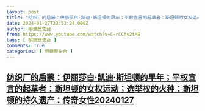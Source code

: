 ```yaml
---
layout: post
title: "纺织厂的启蒙：伊丽莎白·凯迪·斯坦顿的早年；平权宣言的起草者：斯坦顿的女权运动；选举权的火种：斯坦顿的持久遗产：传奇女性20240127"
date: 2024-01-27T22:53:24.000Z
author: 明鏡歷史台
from: https://www.youtube.com/watch?v=C-rCCAv2tME
tags: [ 明鏡歷史台 ]
comments: True
categories: [ 明鏡歷史台 ]
---
```

<!--1706396004000-->
[纺织厂的启蒙：伊丽莎白·凯迪·斯坦顿的早年；平权宣言的起草者：斯坦顿的女权运动；选举权的火种：斯坦顿的持久遗产：传奇女性20240127](https://www.youtube.com/watch?v=C-rCCAv2tME)
------

<div>

</div>
